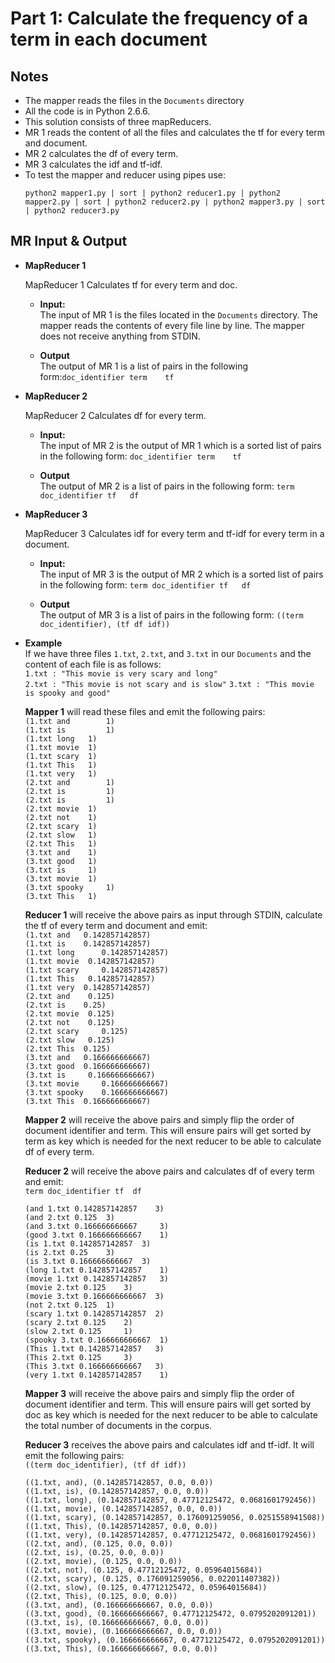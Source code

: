 # Part 1:  Calculate the frequency of a term in each document

## Notes
* The mapper reads the files in the `Documents` directory
* All the code is in Python 2.6.6.
* This solution consists of three mapReducers.
* MR 1 reads the content of all the files and calculates the tf for every term and document.
* MR 2 calculates the df of every term.
* MR 3 calculates the idf and tf-idf.
* To test the mapper and reducer using pipes use:  
    ```
    python2 mapper1.py | sort | python2 reducer1.py | python2 mapper2.py | sort | python2 reducer2.py | python2 mapper3.py | sort | python2 reducer3.py
    ```


## MR Input & Output
* **MapReducer 1**

  MapReducer 1 Calculates tf for every term and doc.
  * **Input:**  
  The input of MR 1 is the files located in the `Documents` directory. The mapper reads the contents of every file line by line. The mapper does not receive anything from STDIN.
  
  * **Output**  
  The output of MR 1 is a list of pairs in the following form:`doc_identifier term    tf`

* **MapReducer 2**

  MapReducer 2 Calculates df for every term.
  * **Input:**  
  The input of MR 2 is the output of MR 1 which is a sorted list of pairs in the following form: `doc_identifier term    tf`
  
  * **Output**  
  The output of MR 2 is a list of pairs in the following form: `term doc_identifier tf   df`

* **MapReducer 3**

  MapReducer 3 Calculates idf for every term and tf-idf for every term in a document.
  * **Input:**  
  The input of MR 3 is the output of MR 2 which is a sorted list of pairs in the following form: `term doc_identifier tf   df`
  
  * **Output**  
  The output of MR 3 is a list of pairs in the following form: `((term doc_identifier), (tf df idf))`

* **Example**   
If we have three files `1.txt`, `2.txt`, and `3.txt` in our `Documents` and the content of each file is as follows:  
`1.txt : "This movie is very scary and long"`  
`2.txt : "This movie is not scary and is slow"`
`3.txt : "This movie is spooky and good"`  

  **Mapper 1** will read these files and emit the following pairs:  
  `(1.txt and	     1)`  
  `(1.txt is	     1)`  
  `(1.txt long	 1)`  
  `(1.txt movie	 1)`  
  `(1.txt scary	 1)`  
  `(1.txt This	 1)`  
  `(1.txt very	 1)`  
  `(2.txt and	     1)`  
  `(2.txt is	     1)`  
  `(2.txt is    	 1)`  
  `(2.txt movie	 1)`  
  `(2.txt not  	 1)`  
  `(2.txt scary	 1)`  
  `(2.txt slow	 1)`  
  `(2.txt This	 1)`  
  `(3.txt and 	 1)`  
  `(3.txt good	 1)`  
  `(3.txt is  	 1)`  
  `(3.txt movie	 1)`  
  `(3.txt spooky	 1)`  
  `(3.txt This	 1)`  

  **Reducer 1** will receive the above pairs as input through STDIN, calculate the tf of every term and document and emit:  
  `(1.txt and 	0.142857142857)`  
  `(1.txt is 	0.142857142857)`  
  `(1.txt long  	0.142857142857)`  
  `(1.txt movie	 0.142857142857)`  
  `(1.txt scary 	0.142857142857)`  
  `(1.txt This	 0.142857142857)`  
  `(1.txt very 	0.142857142857)`  
  `(2.txt and	 0.125)`  
  `(2.txt is 	0.25)`  
  `(2.txt movie	 0.125)`  
  `(2.txt not	 0.125)`  
  `(2.txt scary 	0.125)`  
  `(2.txt slow	 0.125)`  
  `(2.txt This 	0.125)`  
  `(3.txt and 	0.166666666667)`  
  `(3.txt good 	0.166666666667)`  
  `(3.txt is 	 0.166666666667)`  
  `(3.txt movie 	0.166666666667)`  
  `(3.txt spooky 	0.166666666667)`  
  `(3.txt This 	0.166666666667)`

  **Mapper 2** will receive the above pairs and simply flip the order of document identifier and term. This will ensure pairs will get sorted by term as key which is needed for the next reducer to be able to calculate df of every term.


  **Reducer 2** will receive the above pairs and calculates df of every term and emit:   
  `term doc_identifier tf  df`  

  `(and 1.txt 0.142857142857 	3)`  
  `(and 2.txt 0.125	 3)`  
  `(and 3.txt 0.166666666667	 3)`  
  `(good 3.txt 0.166666666667	 1)`  
  `(is 1.txt 0.142857142857	 3)`  
  `(is 2.txt 0.25	 3)`  
  `(is 3.txt 0.166666666667	 3)`  
  `(long 1.txt 0.142857142857	 1)`  
  `(movie 1.txt 0.142857142857	 3)`  
  `(movie 2.txt 0.125	 3)`  
  `(movie 3.txt 0.166666666667 	3)`  
  `(not 2.txt 0.125	 1)`  
  `(scary 1.txt 0.142857142857 	2)`  
  `(scary 2.txt 0.125	 2)`  
  `(slow 2.txt 0.125	 1)`  
  `(spooky 3.txt 0.166666666667	 1)`  
  `(This 1.txt 0.142857142857 	3)`  
  `(This 2.txt 0.125	 3)`  
  `(This 3.txt 0.166666666667 	3)`  
  `(very 1.txt 0.142857142857	 1)`

  **Mapper 3** will receive the above pairs and simply flip the order of document identifier and term. This will ensure pairs will get sorted by doc as key which is needed for the next reducer to be able to calculate the total number of documents in the corpus.

  **Reducer 3** receives the above pairs and calculates idf and tf-idf. It will emit the following pairs:  
  `((term doc_identifier), (tf df idf))`  

  `((1.txt, and), (0.142857142857, 0.0, 0.0))`  
  `((1.txt, is), (0.142857142857, 0.0, 0.0))`  
  `((1.txt, long), (0.142857142857, 0.47712125472, 0.0681601792456))`  
  `((1.txt, movie), (0.142857142857, 0.0, 0.0))`  
  `((1.txt, scary), (0.142857142857, 0.176091259056, 0.0251558941508))`  
  `((1.txt, This), (0.142857142857, 0.0, 0.0))`  
  `((1.txt, very), (0.142857142857, 0.47712125472, 0.0681601792456))`  
  `((2.txt, and), (0.125, 0.0, 0.0))`  
  `((2.txt, is), (0.25, 0.0, 0.0))`  
  `((2.txt, movie), (0.125, 0.0, 0.0))`  
  `((2.txt, not), (0.125, 0.47712125472, 0.05964015684))`  
  `((2.txt, scary), (0.125, 0.176091259056, 0.022011407382))`  
  `((2.txt, slow), (0.125, 0.47712125472, 0.05964015684))`  
  `((2.txt, This), (0.125, 0.0, 0.0))`  
  `((3.txt, and), (0.166666666667, 0.0, 0.0))`  
  `((3.txt, good), (0.166666666667, 0.47712125472, 0.0795202091201))`  
  `((3.txt, is), (0.166666666667, 0.0, 0.0))`  
  `((3.txt, movie), (0.166666666667, 0.0, 0.0))`  
  `((3.txt, spooky), (0.166666666667, 0.47712125472, 0.0795202091201))`  
  `((3.txt, This), (0.166666666667, 0.0, 0.0))`